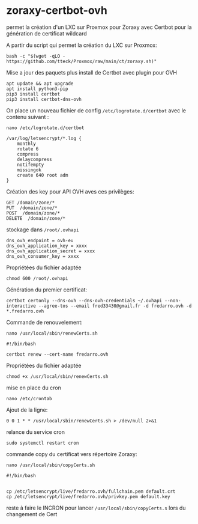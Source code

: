 # zoraxy-certbot-ovh
permet la création d'un LXC sur Proxmox pour Zoraxy avec Certbot pour la génération de certificat wildcard

A partir du script qui permet la création du LXC sur Proxmox:

```bash -c "$(wget -qLO - https://github.com/tteck/Proxmox/raw/main/ct/zoraxy.sh)"```

Mise a jour des paquets plus install de Certbot avec plugin pour OVH
```
apt update && apt upgrade
apt install python3-pip
pip3 install certbot
pip3 install certbot-dns-ovh
```
On place  un nouveau fichier de config ``/etc/logrotate.d/certbot`` avec le contenu suivant :
```
nano /etc/logrotate.d/certbot

```


```
/var/log/letsencrypt/*.log {
    monthly
    rotate 6
    compress
    delaycompress
    notifempty
    missingok
    create 640 root adm
}
```
Création des key pour API OVH aves ces privilèges:
```
GET /domain/zone/*
PUT  /domain/zone/* 
POST  /domain/zone/* 
DELETE  /domain/zone/*
```

stockage dans ``/root/.ovhapi``
```
dns_ovh_endpoint = ovh-eu
dns_ovh_application_key = xxxx
dns_ovh_application_secret = xxxx
dns_ovh_consumer_key = xxxx

```
Propriétées du fichier adaptée
```
chmod 600 /root/.ovhapi

```

Génération du premier certificat:
```
certbot certonly --dns-ovh --dns-ovh-credentials ~/.ovhapi --non-interactive --agree-tos --email fred33430@gmail.fr -d fredarro.ovh -d *.fredarro.ovh

```

Commande de renouvelement:
```
nano /usr/local/sbin/renewCerts.sh
```

```                                                                          
#!/bin/bash

certbot renew --cert-name fredarro.ovh
```

Propriétées du fichier adaptée
```
chmod +x /usr/local/sbin/renewCerts.sh
```


mise en place du cron
```
nano /etc/crontab
```

Ajout de la ligne:
```
0 0 1 * * /usr/local/sbin/renewCerts.sh > /dev/null 2>&1
```
relance du service cron
```
sudo systemctl restart cron
```

commande copy du certificat vers répertoire Zoraxy:
```
nano /usr/local/sbin/copyCerts.sh
```

```
#!/bin/bash


cp /etc/letsencrypt/live/fredarro.ovh/fullchain.pem default.crt
cp /etc/letsencrypt/live/fredarro.ovh/privkey.pem default.key
```

reste à faire le INCRON pour lancer ``/usr/local/sbin/copyCerts.s`` lors du changement de Cert
